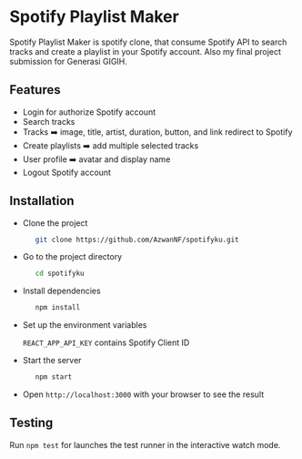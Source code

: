 # Spotify Playlist Maker

Spotify Playlist Maker is spotify clone, that consume Spotify API to search tracks and create a playlist in your Spotify account. Also my final project submission for Generasi GIGIH.

## Features

-  Login for authorize Spotify account
-  Search tracks
-  Tracks ➡️ image, title, artist, duration, button, and link redirect to Spotify
-  Create playlists ➡️ add multiple selected tracks
-  User profile ➡️ avatar and display name
-  Logout Spotify account

## Installation

- Clone the project
  ```bash
     git clone https://github.com/AzwanNF/spotifyku.git
  ```
- Go to the project directory
  ```bash
     cd spotifyku
  ```
- Install dependencies
  ```bash
     npm install
  ```
- Set up the environment variables

  `REACT_APP_API_KEY` contains Spotify Client ID

- Start the server
  ```bash
     npm start
  ```
- Open `http://localhost:3000` with your browser to see the result

## Testing

Run `npm test` for launches the test runner in the interactive watch mode.
